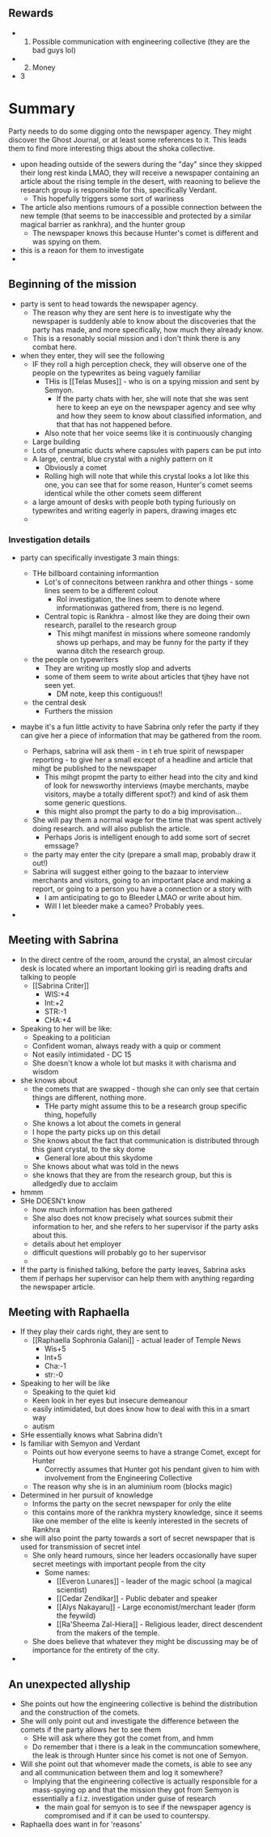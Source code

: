 ## Rewards
- 1. Possible communication with engineering collective (they are the bad guys lol)
- 2. Money
- 3

# Summary
Party needs to do some digging onto the newspaper agency. They might discover the Ghost Journal, or at least some references to it. This leads them to find more interesting thigs about the shoka collective.

- upon heading outside of the sewers during the "day" since they skipped their long rest kinda LMAO, they will receive a newspaper containing an article about the rising temple in the desert, with reaoning to believe the research group is responsible for this, specifically Verdant.
	- This hopefully triggers some sort of wariness
- The article also mentions rumours of a possible connection between the new temple (that seems to be inaccessible and protected by a similar magical barrier as rankhra), and the hunter group
	- The newspaper knows this because Hunter's comet is different and was spying on them.
- this is a reaon for them to investigate
- 

## Beginning of the mission
- party is sent to head towards the newspaper agency.
	- The reason why they are sent here is to investigate why the newspaper is suddenly able to know about the discoveries that the party has made, and more specifically, how much they already know.
	- This is a resonably social mission and i don't think there is any combat here.
- when they enter, they will see the following
	- IF they roll a high perception check, they will observe one of the people on the typewrites as being vaguely familiar
		- THis is [[Telas Muses]] - who is on a spying mission and sent by Semyon.
			- If the party chats with her, she will note that she was sent here to keep an eye on the newspaper agency and see why and how they seem to know about classified information, and that that has not happened before.
		- Also note that her voice seems like it is continuously changing
	- Large building
	- Lots of pneumatic ducts where capsules with papers can be put into
	- A large, central, blue crystal with a nighly pattern on it
		- Obviously a comet
		- Rolling high will note that while this crystal looks a lot like this one, you can see that for some reason, Hunter's comet seems identical while the other comets seem different
	- a large amount of desks with people both typing furiously on typewrites and writing eagerly in papers, drawing images etc
	-
### Investigation details
- party can specifically investigate 3 main things:
	- THe billboard  containing informantion
		- Lot's of connecitons between rankhra and other things - some lines seem to be a different colout
			- Rol investigation, the lines seem to denote where informationwas gathered from, there is no legend.
		- Central topic is Rankhra - almost like they are doing their own research, parallel to the research group
			- This mihgt manifest in missions where someone randomly shows up perhaps, and may be funny for the party if they wanna ditch the research group.
	- the people on typewriters
		- They are writing up mostly slop and adverts
		- some of them seem to write about articles that tjhey have not seen yet. 
			- DM note, keep this contiguous!!
	- the central desk
		- Furthers the mission


- maybe it's a fun little activity to have Sabrina only refer the party if they can give her a piece of information that may be gathered from the room.
	- Perhaps, sabrina will ask them - in t eh true spirit of newspaper reporting - to give her a small except of a headline and article that mihgt be published to the newspaper
		- This mihgt propmt the party to either head into the city and kind of look for newsworthy interviews (maybe merchants, maybe visitors, maybe a totally different spot?) and kind of ask them some generic questions.
		- this might also prompt the party to do a big improvisation...
	- She will pay them a normal wage for the time that was spent actively doing research. and will also publish the article.
		- Perhaps Joris is intelligent enough to add some sort of secret emssage?
	- the party may enter the city (prepare a small map, probably draw it out!)
	- Sabrina will suggest either going to the bazaar to interview merchants and visitors, going to an important place and making a report, or going to a person you have a connection or a story with
		- I am anticipating to go to Bleeder LMAO or write about him.
		- Will I let bleeder make a cameo? Probably yees.
- 
## Meeting with Sabrina
- In the direct centre of the room, around the crystal, an almost circular desk is located where an important looking girl is reading drafts and talking to people
	- [[Sabrina Criter]]
		- WIS:+4
		- Int:+2
		- STR:-1
		- CHA:+4
- Speaking to her will be like:
	- Speaking to a politician
	- Confident woman, always ready with a quip or comment
	- Not easily intimidated - DC 15
	- She doesn't know a whole lot but masks it with charisma and wisdom
- she knows about
	- the comets that are swapped - though she can only see that certain things are different, nothing more.
		- THe party might assume this to be a research group specific thing, hopefully
	- She knows a lot about the comets in general
	- I hope the party picks up on this detail
	- She knows about the fact that communication is distributed through this giant crystal, to the sky dome
		- General lore about this skydome
	- She knows about what was told in the news
	- she knows that they are from the research group, but this is alledgedly due to acclaim
- hmmm
- SHe DOESN't know 
	- how much information has been gathered
	- She also does not know precisely what sources submit their information to her, and she refers to her supervisor if the party asks about this.
	- details about het employer
	- difficult questions will probably go to her supervisor
	- 
- If the party is finished talking, before the party leaves, Sabrina asks them if perhaps her supervisor can help them with anything regarding the newspaper article.


## Meeting with Raphaella
- If they play their cards right, they are sent to 
	- [[Raphaella Sophronia Galani]] - actual leader of Temple News 
		- Wis+5
		- Int+5
		- Cha:-1
		- str:-0
- Speaking to her will be like
	- Speaking to the quiet kid
	- Keen look in her eyes but insecure demeanour
	- easily intimidated, but does know how to deal with this in a smart way
	- autism
- SHe essentially knows what Sabrina didn't
- Is familiar with Semyon and Verdant
	- Points out how everyone seems to have a strange Comet, except for Hunter
		- Correctly assumes that Hunter got his pendant given to him with involvement from the Engineering Collective
	- The reason why she is in an aluminium room (blocks magic)
- Determined in her pursuit of knowledge
	- Informs the party on the secret newspaper for only the elite
	- this contains more of the rankhra mystery knowledge, since it seems like one member of the elite is keenly interested in the secrets of Rankhra
- she will also point the party towards a sort of secret newspaper that is used for transmission of secret intel
	- She only heard rumours, since her leaders occasionally have super secret meetings with important people from the city
		- Some names:
			- [[Everon Lunares]] - leader of the magic school (a magical scientist)
			- [[Cedar Zendikar]] - Public debater and speaker
			- [[Alys Nakayaru]] - Large economist/merchant leader (form the feywild)
			- [[Ra'Sheema Zal-Hiera]] - Religious leader, direct descendent from the makers of the temple.
	- She does believe that whatever they might be discussing may be of importance for the entirety of the city.
- 
## An unexpected allyship
- She points out how the engineering collective is behind the distribution and the construction of the comets.
- She will only point out and investigate the difference between the comets if the party allows her to see them
	- SHe will ask where they got the comet from, and hmm
	- Do remember that i there is a leak in the communcation somewhere, the leak is through Hunter since his comet is not one of Semyon.
- Will she point out that whomever made the comets, is able to see any and all communication between them and log it somewhere?
	- Implying that the engineering collective is actually responsible for a mass-spying op and that the mission they got from Semyon is essentially a f.i.z. investigation under guise of research
		- the main goal for semyon is to see if the newspaper agency is compromised and if it can be used to counterspy.
- Raphaella does want in for 'reasons'
